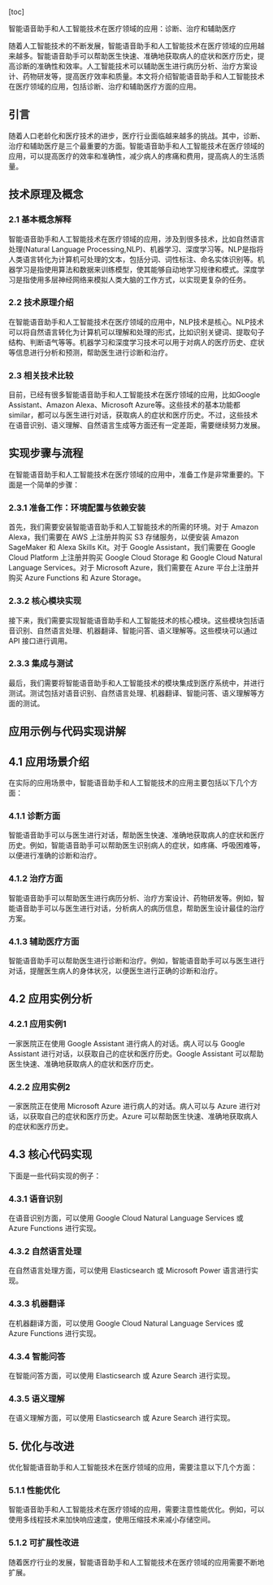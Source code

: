 
[toc]                    
                
                
智能语音助手和人工智能技术在医疗领域的应用：诊断、治疗和辅助医疗

随着人工智能技术的不断发展，智能语音助手和人工智能技术在医疗领域的应用越来越多。智能语音助手可以帮助医生快速、准确地获取病人的症状和医疗历史，提高诊断的准确性和效率。人工智能技术可以辅助医生进行病历分析、治疗方案设计、药物研发等，提高医疗效率和质量。本文将介绍智能语音助手和人工智能技术在医疗领域的应用，包括诊断、治疗和辅助医疗方面的应用。

## 引言

随着人口老龄化和医疗技术的进步，医疗行业面临越来越多的挑战。其中，诊断、治疗和辅助医疗是三个最重要的方面。智能语音助手和人工智能技术在医疗领域的应用，可以提高医疗的效率和准确性，减少病人的疼痛和费用，提高病人的生活质量。

## 技术原理及概念

### 2.1 基本概念解释

智能语音助手和人工智能技术在医疗领域的应用，涉及到很多技术，比如自然语言处理(Natural Language Processing,NLP)、机器学习、深度学习等。NLP是指将人类语言转化为计算机可处理的文本，包括分词、词性标注、命名实体识别等。机器学习是指使用算法和数据来训练模型，使其能够自动地学习规律和模式。深度学习是指使用多层神经网络来模拟人类大脑的工作方式，以实现更复杂的任务。

### 2.2 技术原理介绍

在智能语音助手和人工智能技术在医疗领域的应用中，NLP技术是核心。NLP技术可以将自然语言转化为计算机可以理解和处理的形式，比如识别关键词、提取句子结构、判断语气等等。机器学习和深度学习技术可以用于对病人的医疗历史、症状等信息进行分析和预测，帮助医生进行诊断和治疗。

### 2.3 相关技术比较

目前，已经有很多智能语音助手和人工智能技术在医疗领域的应用，比如Google Assistant、Amazon Alexa、Microsoft Azure等。这些技术的基本功能都 similar，都可以与医生进行对话，获取病人的症状和医疗历史。不过，这些技术在语音识别、语义理解、自然语言生成等方面还有一定差距，需要继续努力发展。

## 实现步骤与流程

在智能语音助手和人工智能技术在医疗领域的应用中，准备工作是非常重要的。下面是一个简单的步骤：

### 2.3.1 准备工作：环境配置与依赖安装

首先，我们需要安装智能语音助手和人工智能技术的所需的环境。对于 Amazon Alexa，我们需要在 AWS 上注册并购买 S3 存储服务，以便安装 Amazon SageMaker 和 Alexa Skills Kit。对于 Google Assistant，我们需要在 Google Cloud Platform 上注册并购买 Google Cloud Storage 和 Google Cloud Natural Language  Services。对于 Microsoft Azure，我们需要在 Azure 平台上注册并购买 Azure Functions 和 Azure Storage。

### 2.3.2 核心模块实现

接下来，我们需要实现智能语音助手和人工智能技术的核心模块。这些模块包括语音识别、自然语言处理、机器翻译、智能问答、语义理解等。这些模块可以通过 API 接口进行调用。

### 2.3.3 集成与测试

最后，我们需要将智能语音助手和人工智能技术的模块集成到医疗系统中，并进行测试。测试包括对语音识别、自然语言处理、机器翻译、智能问答、语义理解等方面的测试。

## 应用示例与代码实现讲解

## 4.1 应用场景介绍

在实际的应用场景中，智能语音助手和人工智能技术的应用主要包括以下几个方面：

### 4.1.1 诊断方面

智能语音助手可以与医生进行对话，帮助医生快速、准确地获取病人的症状和医疗历史。例如，智能语音助手可以帮助医生识别病人的症状，如疼痛、呼吸困难等，以便进行准确的诊断和治疗。

### 4.1.2 治疗方面

智能语音助手可以帮助医生进行病历分析、治疗方案设计、药物研发等。例如，智能语音助手可以与医生进行对话，分析病人的病历信息，帮助医生设计最佳的治疗方案。

### 4.1.3 辅助医疗方面

智能语音助手可以帮助医生进行诊断和治疗。例如，智能语音助手可以与医生进行对话，提醒医生病人的身体状况，以便医生进行正确的诊断和治疗。

## 4.2 应用实例分析

### 4.2.1 应用实例1

一家医院正在使用 Google Assistant 进行病人的对话。病人可以与 Google Assistant 进行对话，以获取自己的症状和医疗历史。Google Assistant 可以帮助医生快速、准确地获取病人的症状和医疗历史。

### 4.2.2 应用实例2

一家医院正在使用 Microsoft Azure 进行病人的对话。病人可以与 Azure 进行对话，以获取自己的症状和医疗历史。Azure 可以帮助医生快速、准确地获取病人的症状和医疗历史。

## 4.3 核心代码实现

下面是一些代码实现的例子：

### 4.3.1 语音识别

在语音识别方面，可以使用 Google Cloud Natural Language  Services 或 Azure Functions 进行实现。

### 4.3.2 自然语言处理

在自然语言处理方面，可以使用 Elasticsearch 或 Microsoft Power 语言进行实现。

### 4.3.3 机器翻译

在机器翻译方面，可以使用 Google Cloud Natural Language  Services 或 Azure Functions 进行实现。

### 4.3.4 智能问答

在智能问答方面，可以使用 Elasticsearch 或 Azure Search 进行实现。

### 4.3.5 语义理解

在语义理解方面，可以使用 Elasticsearch 或 Azure Search 进行实现。

## 5. 优化与改进

优化智能语音助手和人工智能技术在医疗领域的应用，需要注意以下几个方面：

### 5.1.1 性能优化

智能语音助手和人工智能技术在医疗领域的应用，需要注意性能优化。例如，可以使用多线程技术来加快响应速度，使用压缩技术来减小存储空间。

### 5.1.2 可扩展性改进

随着医疗行业的发展，智能语音助手和人工智能技术在医疗领域的应用需要不断地扩展。

